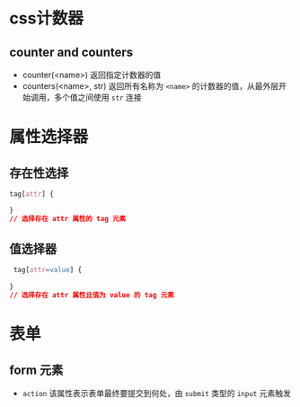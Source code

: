 # css计数器
## counter and counters
- counter(\<name>) 返回指定计数器的值
- counters(\<name>, str) 返回所有名称为 `<name>` 的计数器的值，从最外层开始调用，多个值之间使用 `str` 连接

# 属性选择器
## 存在性选择

```css
tag[attr] {

}
// 选择存在 attr 属性的 tag 元素
```

## 值选择器

```css
 tag[attr=value] {
    
}
// 选择存在 attr 属性且值为 value 的 tag 元素
```

# 表单
## form 元素
- `action` 该属性表示表单最终要提交到何处，由 `submit` 类型的 `input` 元素触发